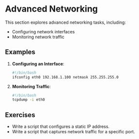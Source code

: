 # Advanced Networking

This section explores advanced networking tasks, including:

- Configuring network interfaces
- Monitoring network traffic

## Examples

1. **Configuring an Interface**:
   ```bash
   #!/bin/bash
   ifconfig eth0 192.168.1.100 netmask 255.255.255.0
   ```

2. **Monitoring Traffic**:
   ```bash
   #!/bin/bash
   tcpdump -i eth0
   ```

## Exercises

- Write a script that configures a static IP address.
- Write a script that captures network traffic for a specific port.